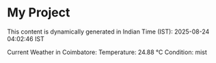 # My Project

This content is dynamically generated in Indian Time (IST): 2025-08-24 04:02:46 IST


Current Weather in Coimbatore:
Temperature: 24.88 °C
Condition: mist
